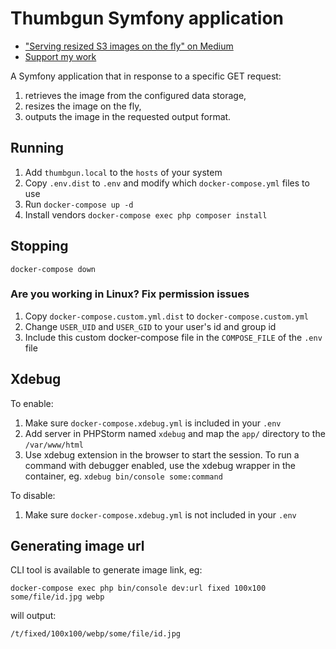 Thumbgun Symfony application
============================

* ["Serving resized S3 images on the fly" on Medium](https://medium.com/@dotcom.software/serving-resized-s3-images-on-the-fly-2ed98e10bf3a)
* [Support my work](https://medium.com/@dotcom.software)

A Symfony application that in response to a specific GET request:

1. retrieves the image from the configured data storage,
2. resizes the image on the fly,
3. outputs the image in the requested output format.

## Running

1. Add `thumbgun.local` to the `hosts` of your system
2. Copy `.env.dist` to `.env` and modify which `docker-compose.yml` files to use
3. Run `docker-compose up -d`
4. Install vendors `docker-compose exec php composer install`

## Stopping

`docker-compose down`

### Are you working in Linux? Fix permission issues

1. Copy `docker-compose.custom.yml.dist` to `docker-compose.custom.yml`
2. Change `USER_UID` and `USER_GID` to your user's id and group id
3. Include this custom docker-compose file in the `COMPOSE_FILE` of the `.env` file 

## Xdebug

To enable:

1. Make sure `docker-compose.xdebug.yml` is included in your `.env`
2. Add server in PHPStorm named `xdebug` and map the `app/` directory to the `/var/www/html`
3. Use xdebug extension in the browser to start the session. To run a command with debugger 
   enabled, use the xdebug wrapper in the container, eg. `xdebug bin/console some:command`

To disable:

1. Make sure `docker-compose.xdebug.yml` is not included in your `.env`

## Generating image url

CLI tool is available to generate image link, eg:

`docker-compose exec php bin/console dev:url fixed 100x100 some/file/id.jpg webp`

will output:

`/t/fixed/100x100/webp/some/file/id.jpg`
